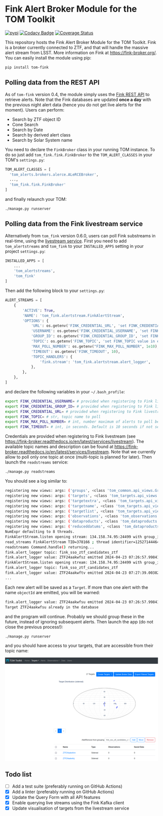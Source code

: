 # Fink Alert Broker Module for the TOM Toolkit

[![pypi](https://img.shields.io/pypi/v/tom-fink.svg)](https://pypi.python.org/pypi/tom-fink)
[![Codacy Badge](https://app.codacy.com/project/badge/Grade/43466ecc9ffe4622b3492625a137a70c)](https://www.codacy.com/gh/TOMToolkit/tom_fink/dashboard?utm_source=github.com&amp;utm_medium=referral&amp;utm_content=TOMToolkit/tom_fink&amp;utm_campaign=Badge_Grade)
[![Coverage Status](https://coveralls.io/repos/github/TOMToolkit/tom_fink/badge.svg?branch=main)](https://coveralls.io/github/TOMToolkit/tom_fink?branch=main)

This repository hosts the Fink Alert Broker Module for the TOM Toolkit. Fink is a broker currently connected to ZTF, and that will handle the massive alert stream from LSST. More information on Fink at https://fink-broker.org/. You can easily install the module using pip:

```bash
pip install tom-fink
```

## Polling data from the REST API

As of `tom-fink` version 0.4, the module simply uses the [Fink REST API](https://fink-broker.readthedocs.io/en/latest/services/science_portal/) to retrieve alerts. Note that the Fink databases are updated **once a day** with the previous night alert data (hence you do not get live alerts for the moment). Users can perform:
- Search by ZTF object ID
- Cone Search
- Search by Date
- Search by derived alert class
- Search by Solar System name

You need to declare the `FinkBroker` class in your running TOM instance. To do so just add `tom_fink.fink.FinkBroker` to the `TOM_ALERT_CLASSES` in your TOM's `settings.py`:

```python
TOM_ALERT_CLASSES = [
  'tom_alerts.brokers.alerce.ALeRCEBroker',
  ...,
  'tom_fink.fink.FinkBroker'
]
```

and finally relaunch your TOM:

```bash
./manage.py runserver
```

## Polling data from the Fink livestream service

Alternatively from `tom_fink` version 0.6.0, users can poll Fink substreams in real-time, using the [livestream service](https://fink-broker.readthedocs.io/en/latest/services/livestream/). First you need to add `tom_alertstreams` and `tom_fink` to your `INSTALLED_APPS` setting in your project `settings.py`:

```python
INSTALLED_APPS = [
    ...
    'tom_alertstreams',
    'tom_fink'
]
```

Then add the following block to your `settings.py`:

```python
ALERT_STREAMS = [
    {
        'ACTIVE': True,
        'NAME': 'tom_fink.alertstream.FinkAlertStream',
        'OPTIONS': {
            'URL': os.getenv('FINK_CREDENTIAL_URL', 'set FINK_CREDENTIAL_URL value in environment'),
            'USERNAME': os.getenv('FINK_CREDENTIAL_USERNAME', 'set FINK_CREDENTIAL_USERNAME value in environment'),
            'GROUP_ID': os.getenv('FINK_CREDENTIAL_GROUP_ID', 'set FINK_CREDENTIAL_GROUP_ID value in environment'),
            'TOPIC': os.getenv('FINK_TOPIC', 'set FINK_TOPIC value in environment'),
            'MAX_POLL_NUMBER': os.getenv("FINK_MAX_POLL_NUMBER", 1e10),
            'TIMEOUT': os.getenv('FINK_TIMEOUT', 10),
            'TOPIC_HANDLERS': {
                'fink.stream': 'tom_fink.alertstream.alert_logger',
            },
        },
    },
]
```

and declare the following variables in your `~/.bash_profile`:

```bash
export FINK_CREDENTIAL_USERNAME= # provided when registering to Fink livestream
export FINK_CREDENTIAL_GROUP_ID= # provided when registering to Fink livestream
export FINK_CREDENTIAL_URL= # provided when registering to Fink livestream
export FINK_TOPIC= # str, topic name to poll
export FINK_MAX_POLL_NUMBER= # int, number maximum of alerts to poll before closing the connection. Default is 1e10 (never stops).
export FINK_TIMEOUT= # int, in seconds. Default is 10 seconds if not set
```

Credentials are provided when registering to Fink livestream (see https://fink-broker.readthedocs.io/en/latest/services/livestream). The available topic names and description can be found at https://fink-broker.readthedocs.io/en/latest/services/livestream. Note that we currently allow to poll only one topic at once (multi-topic is planned for later). Then launch the `readstreams` service:

```bash
./manage.py readstreams
```

You should see a log similar to:

```bash
registering new views: args: ('groups', <class 'tom_common.api_views.GroupViewSet'>, 'groups'), kwargs: {}
registering new views: args: ('targets', <class 'tom_targets.api_views.TargetViewSet'>, 'targets'), kwargs: {}
registering new views: args: ('targetextra', <class 'tom_targets.api_views.TargetExtraViewSet'>, 'targetextra'), kwargs: {}
registering new views: args: ('targetname', <class 'tom_targets.api_views.TargetNameViewSet'>, 'targetname'), kwargs: {}
registering new views: args: ('targetlist', <class 'tom_targets.api_views.TargetListViewSet'>, 'targetlist'), kwargs: {}
registering new views: args: ('observations', <class 'tom_observations.api_views.ObservationRecordViewSet'>, 'observations'), kwargs: {}
registering new views: args: ('dataproducts', <class 'tom_dataproducts.api_views.DataProductViewSet'>, 'dataproducts'), kwargs: {}
registering new views: args: ('reduceddatums', <class 'tom_dataproducts.api_views.ReducedDatumViewSet'>, 'reduceddatums'), kwargs: {}
NumExpr defaulting to 8 threads.
FinkAlertStream.listen opening stream: 134.158.74.95:24499 with group_id: julien6 (call number: 0)
read_streams FinkAlertStream TID=378166 ; thread identifier=125271444649536
readstreams Command.handle() returning...
fink.alert_logger topic: fink_sso_ztf_candidates_ztf
fink.alert_logger value: ZTF24aakwfsz emitted 2024-04-23 07:26:57.998412 (received 2024-04-29 10:45:01)
FinkAlertStream.listen opening stream: 134.158.74.95:24499 with group_id: julien6 (call number: 1)
fink.alert_logger topic: fink_sso_ztf_candidates_ztf
fink.alert_logger value: ZTF24aakwftv emitted 2024-04-23 07:27:39.003823 (received 2024-04-29 10:45:01)
...
```

Each new alert will be saved as a `Target`. If more than one alert with the name `objectId` are emitted, you will be warned:

```bash
fink.alert_logger value: ZTF24aakwfsu emitted 2024-04-23 07:26:57.998412 (received 2024-04-29 08:18:07)
Target ZTF24aakwfsu already in the database
```

and the program will continue. Probably we should group these in the future, instead of ignoring subsequent alerts. Then launch the app (do not close the previous process!):

```bash
./manage.py runserver
```

and you should have access to your targets, that are accessible from their topic name:

![targets](.github/livestream_targets.png)


## Todo list

- [ ] Add a test suite (preferably running on GitHub Actions)
- [x] Add a linter (preferably running on GitHub Actions)
- [x] Update the Query Form with all API features
- [x] Enable querying live streams using the Fink Kafka client
- [x] Update visualisation of targets from the livestream service
